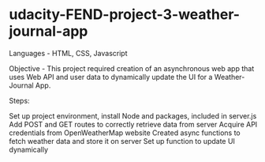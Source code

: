# udacity-FEND-project-3-weather-journal-app
Languages - HTML, CSS, Javascript

Objective - This project required creation of an asynchronous web app that uses Web API and user data to dynamically update the UI for a Weather-Journal App.

Steps: 

Set up project environment, install Node and packages, included in server.js
Add POST and GET routes to correctly retrieve data from server
Acquire API credentials from OpenWeatherMap website
Created async functions to fetch weather data and store it on server
Set up function to update UI dynamically
